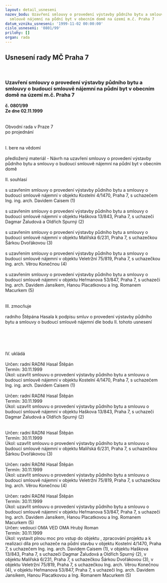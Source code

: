 ```yaml
---
layout: detail_usneseni
nazev_bodu: Uzavření smlouvy o provedení výstavby půdního bytu a smlouvy o budoucí
  smlouvě nájemní na půdní byt v obecním domě na území m.č. Praha 7
datum_vzniku_usneseni: '1999-11-02 00:00:00'
cislo_usneseni: '0801/99'
prilohy: []
organ: rada
---
```

<div id="ucUsn_pList" class="usn">
	<span><h2>Usnesení rady MČ Praha 7 </h2>
<br></span><div class="standBody">
<span><h3>Uzavření smlouvy o provedení výstavby půdního bytu a smlouvy o budoucí smlouvě nájemní na půdní byt v obecním domě na území m.č. Praha 7</h3></span><div class="center">
		<strong>č. 0801/99</strong><br>
	</div>
<div class="center">
		<strong>Ze dne 02.11.1999</strong><br><br>
	</div>
<br>Obvodní rada v Praze 7<br>po projednání<br><br><br>I.	bere na vědomí<br><br> předložený materiál - Návrh na uzavření smlouvy o provedení výstavby půdního bytu a smlouvy o budoucí smlouvě nájemní na půdní byt v obecním domě<br><br>II.	souhlasí <br><br>s uzavřením  smlouvy o provedení výstavby půdního bytu a smlouvy o budoucí smlouvě nájemní v objektu Kostelní 4/1470, Praha 7, s uchazečem Ing. ing. arch. Davidem Caisem (1)<br><br>s uzavřením  smlouvy o provedení výstavby půdního bytu a smlouvy o budoucí smlouvě nájemní v objektu Haškova 13/843, Praha 7, s uchazeči Dagmar Žaludová a Oldřich Spurný (2)<br><br>s uzavřením  smlouvy o provedení výstavby půdního bytu a smlouvy o budoucí smlouvě nájemní v objektu Malířská 6/231, Praha 7, s  uchazečkou Šárkou Dvořákovou (3)<br><br>s uzavřením  smlouvy o provedení výstavby půdního bytu a smlouvy o budoucí smlouvě nájemní v objektu Veletržní 75/819, Praha 7, s uchazečkou Ing. arch. Věrou Konečnou (4)<br><br>s uzavřením  smlouvy o provedení výstavby půdního bytu a smlouvy o budoucí smlouvě nájemní v objektu Heřmanova 53/847, Praha 7, s uchazeči Ing. arch. Davidem Jansíkem, Hanou Placatkovou a Ing. Romanem Macurkem (5)<br><br><br>III.	zmocňuje <br><br>radního Štěpána Hasala k podpisu smluv o provedení výstavby půdního bytu a smlouvy o budoucí smlouvě nájemní dle bodu II. tohoto usnesení<br><br><br><br><br><br>IV.	ukládá <br><br> Určen:	radní	RADNI Hasal Štěpán<br>Termín: 30.11.1999<br>Úkol:	uzavřít smlouvu o provedení výstavby půdního bytu a smlouvu o budoucí smlouvě nájemní v objektu  Kostelní 4/1470, Praha 7, s uchazečem Ing. ing. arch. Davidem Caisem (1)    <br> <br> Určen:	radní	RADNI Hasal Štěpán<br>Termín: 30.11.1999<br>Úkol:	uzavřít  smlouvu o provedení výstavby půdního bytu a smlouvu o budoucí smlouvě nájemní v objektu Haškova 13/843, Praha 7, s uchazeči Dagmar Žaludová a Oldřich Spurný (2)<br> <br><br> Určen:	radní	RADNI Hasal Štěpán<br>Termín: 30.11.1999<br>Úkol:	uzavřít  smlouvu o provedení výstavby půdního bytu a smlouvu o budoucí smlouvě nájemní v objektu Malířská 6/231, Praha 7, s  uchazečkou Šárkou Dvořákovou (3)<br><br>  Určen:	radní	RADNI Hasal Štěpán<br>Termín: 30.11.1999<br>Úkol:	uzavřít  smlouvu o provedení výstavby půdního bytu a smlouvu o budoucí smlouvě nájemní v objektu Veletržní 75/819, Praha 7, s uchazečkou Ing. arch. Věrou Konečnou (4)<br><br>  Určen:	radní	RADNI Hasal Štěpán<br>Termín: 30.11.1999<br>Úkol:	uzavřít  smlouvu o provedení výstavby půdního bytu a smlouvu o budoucí smlouvě nájemní v objektu Heřmanova 53/847, Praha 7, s uchazeči Ing. arch. Davidem Jansíkem, Hanou Placatkovou a Ing. Romanem Macurkem (5)<br>  Určen:	vedoucí OMA	VED OMA Hrubý Roman<br>Termín: 30.11.1999<br>Úkol:	vystavit plnou moc pro vstup do objektu , zpracování projektu a k realizaci díla pro uchazeče na půdní stavbu  v objektu Kostelní 4/1470, Praha 7, s uchazečem Ing. ing. arch. Davidem Caisem (1),  v objektu Haškova 13/843, Praha 7, s uchazeči Dagmar Žaludová a Oldřich Spurný (2), v objektu Malířská 6/231, Praha 7, s  uchazečkou Šárkou Dvořákovou (3),  v objektu Veletržní 75/819, Praha 7, s uchazečkou Ing. arch. Věrou Konečnou (4),  v objektu Heřmanova 53/847, Praha 7, s uchazeči Ing. arch. Davidem Jansíkem, Hanou Placatkovou a Ing. Romanem Macurkem (5) <br>
</div>
</div>